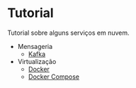 # Tutorial

Tutorial sobre alguns serviços em nuvem.

- Mensageria
    - [Kafka](docs/mensageria/kafka.md)
- Virtualização
    - [Docker](docs/virtualizacao/docker.md)
    - [Docker Compose](docs/virtualizacao/docker-compose.md)